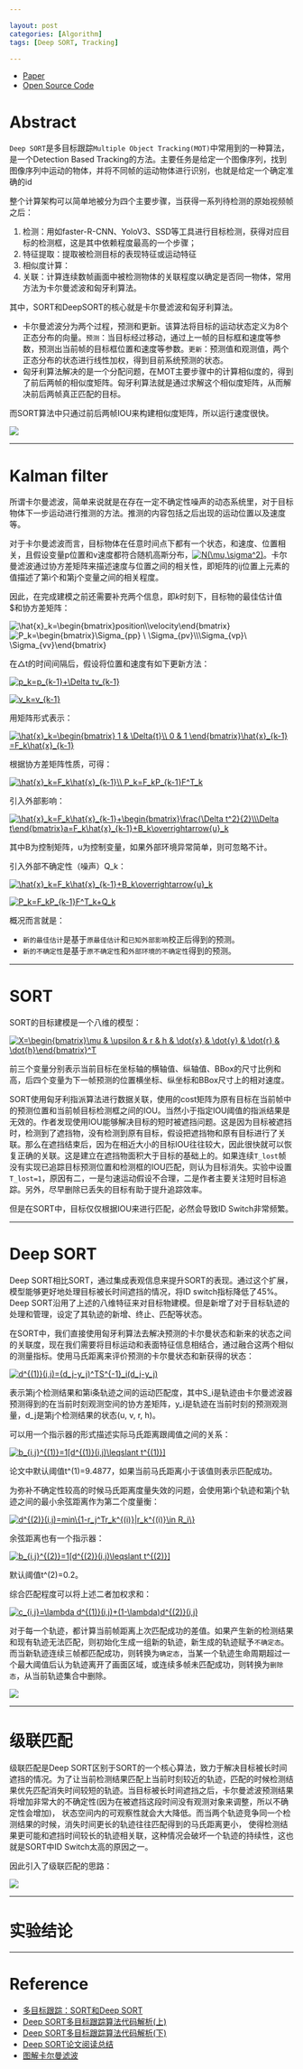 ```yaml
---

layout: post
categories: [Algorithm]
tags: [Deep SORT, Tracking]

---
```


- [Paper](http://arxiv.org/pdf/1602.00763.pdf)
- [Open Source Code](https://github.com/abewley/sort)


# Abstract

`Deep SORT`是多目标跟踪`Multiple Object Tracking(MOT)`中常用到的一种算法，是一个Detection Based Tracking的方法。主要任务是给定一个图像序列，找到图像序列中运动的物体，并将不同帧的运动物体进行识别，也就是给定一个确定准确的id

整个计算架构可以简单地被分为四个主要步骤，当获得一系列待检测的原始视频帧之后：
1. 检测：用如faster-R-CNN、YoloV3、SSD等工具进行目标检测，获得对应目标的检测框，这是其中依赖程度最高的一个步骤；
2. 特征提取：提取被检测目标的表现特征或运动特征
3. 相似度计算：
4. 关联：计算连续数帧画面中被检测物体的关联程度以确定是否同一物体，常用方法为卡尔曼滤波和匈牙利算法。

其中，SORT和DeepSORT的核心就是卡尔曼滤波和匈牙利算法。
- 卡尔曼滤波分为两个过程，预测和更新。该算法将目标的运动状态定义为8个正态分布的向量。`预测`：当目标经过移动，通过上一帧的目标框和速度等参数，预测出当前帧的目标框位置和速度等参数。`更新`：预测值和观测值，两个正态分布的状态进行线性加权，得到目前系统预测的状态。
- 匈牙利算法解决的是一个分配问题，在MOT主要步骤中的计算相似度的，得到了前后两帧的相似度矩阵。匈牙利算法就是通过求解这个相似度矩阵，从而解决前后两帧真正匹配的目标。

而SORT算法中只通过前后两帧IOU来构建相似度矩阵，所以运行速度很快。

![](https://raw.githubusercontent.com/kakack/kakack.github.io/master/_images/20200928-1.JPG)

- - -

# Kalman filter

所谓卡尔曼滤波，简单来说就是在存在一定不确定性噪声的动态系统里，对于目标物体下一步运动进行推测的方法。推测的内容包括之后出现的运动位置以及速度等。

对于卡尔曼滤波而言，目标物体在任意时间点下都有一个状态，和速度、位置相关，且假设变量p位置和v速度都符合随机高斯分布，<a href="https://www.codecogs.com/eqnedit.php?latex=N(\mu,\sigma^2)" target="_blank"><img src="https://latex.codecogs.com/gif.latex?N(\mu,\sigma^2)" title="N(\mu,\sigma^2)" /></a>。卡尔曼滤波通过协方差矩阵来描述速度与位置之间的相关性，即矩阵的ij位置上元素的值描述了第i个和第j个变量之间的相关程度。

因此，在完成建模之前还需要补充两个信息，即$k$时刻下，目标物的最佳估计值$和协方差矩阵：

<p><img src="https://i.upmath.me/svg/%5Chat%7Bx%7D_k%3D%5Cbegin%7Bbmatrix%7Dposition%5C%5Cvelocity%5Cend%7Bbmatrix%7D" alt="\hat{x}_k=\begin{bmatrix}position\\velocity\end{bmatrix}" />
<img src="https://i.upmath.me/svg/P_k%3D%5Cbegin%7Bbmatrix%7D%5CSigma_%7Bpp%7D%20%5C%20%5CSigma_%7Bpv%7D%5C%5C%5CSigma_%7Bvp%7D%5C%20%5CSigma_%7Bvv%7D%5Cend%7Bbmatrix%7D" alt="P_k=\begin{bmatrix}\Sigma_{pp} \ \Sigma_{pv}\\\Sigma_{vp}\ \Sigma_{vv}\end{bmatrix}" /></p>

在△t的时间间隔后，假设将位置和速度有如下更新方法：

<a href="https://www.codecogs.com/eqnedit.php?latex=p_k=p_{k-1}&plus;\Delta&space;tv_{k-1}" target="_blank"><img src="https://latex.codecogs.com/svg.latex?p_k=p_{k-1}&plus;\Delta&space;tv_{k-1}" title="p_k=p_{k-1}+\Delta tv_{k-1}" /></a>

<a href="https://www.codecogs.com/eqnedit.php?latex=v_k=v_{k-1}" target="_blank"><img src="https://latex.codecogs.com/svg.latex?v_k=v_{k-1}" title="v_k=v_{k-1}" /></a>

用矩阵形式表示：

<a href="https://www.codecogs.com/eqnedit.php?latex=\hat{x}_k=\begin{bmatrix}&space;1&space;&&space;\Delta{t}\\&space;0&space;&&space;1&space;\end{bmatrix}\hat{x}_{k-1}&space;=F_k\hat{x}_{k-1}" target="_blank"><img src="https://latex.codecogs.com/svg.latex?\hat{x}_k=\begin{bmatrix}&space;1&space;&&space;\Delta{t}\\&space;0&space;&&space;1&space;\end{bmatrix}\hat{x}_{k-1}&space;=F_k\hat{x}_{k-1}" title="\hat{x}_k=\begin{bmatrix} 1 & \Delta{t}\\ 0 & 1 \end{bmatrix}\hat{x}_{k-1} =F_k\hat{x}_{k-1}" /></a>

根据协方差矩阵性质，可得：

<a href="https://www.codecogs.com/eqnedit.php?latex=\hat{x}_k=F_k\hat{x}_{k-1}\\&space;P_k=F_kP_{k-1}F^T_k" target="_blank"><img src="https://latex.codecogs.com/svg.latex?\hat{x}_k=F_k\hat{x}_{k-1}\\&space;P_k=F_kP_{k-1}F^T_k" title="\hat{x}_k=F_k\hat{x}_{k-1}\\ P_k=F_kP_{k-1}F^T_k" /></a>

引入外部影响：

<a href="https://www.codecogs.com/eqnedit.php?latex=\hat{x}_k=F_k\hat{x}_{k-1}&plus;\begin{bmatrix}\frac{\Delta&space;t^2}{2}\\\Delta&space;t\end{bmatrix}a=F_k\hat{x}_{k-1}&plus;B_k\overrightarrow{u}_k" target="_blank"><img src="https://latex.codecogs.com/svg.latex?\hat{x}_k=F_k\hat{x}_{k-1}&plus;\begin{bmatrix}\frac{\Delta&space;t^2}{2}\\\Delta&space;t\end{bmatrix}a=F_k\hat{x}_{k-1}&plus;B_k\overrightarrow{u}_k" title="\hat{x}_k=F_k\hat{x}_{k-1}+\begin{bmatrix}\frac{\Delta t^2}{2}\\\Delta t\end{bmatrix}a=F_k\hat{x}_{k-1}+B_k\overrightarrow{u}_k" /></a>

其中B为控制矩阵，u为控制变量，如果外部环境异常简单，则可忽略不计。

引入外部不确定性（噪声）Q_k：

<a href="https://www.codecogs.com/eqnedit.php?latex=\hat{x}_k=F_k\hat{x}_{k-1}&plus;B_k\overrightarrow{u}_k" target="_blank"><img src="https://latex.codecogs.com/svg.latex?\hat{x}_k=F_k\hat{x}_{k-1}&plus;B_k\overrightarrow{u}_k" title="\hat{x}_k=F_k\hat{x}_{k-1}+B_k\overrightarrow{u}_k" /></a>

<a href="https://www.codecogs.com/eqnedit.php?latex=P_k=F_kP_{k-1}F^T_k&plus;Q_k" target="_blank"><img src="https://latex.codecogs.com/svg.latex?P_k=F_kP_{k-1}F^T_k&plus;Q_k" title="P_k=F_kP_{k-1}F^T_k+Q_k" /></a>

概况而言就是：

- `新的最佳估计`是基于`原最佳估计`和`已知外部影响`校正后得到的预测。
- `新的不确定性`是基于`原不确定性`和`外部环境的不确定性`得到的预测。

- - -

# SORT

SORT的目标建模是一个八维的模型：

<a href="https://www.codecogs.com/eqnedit.php?latex=X=\begin{bmatrix}\mu&space;&&space;\upsilon&space;&&space;r&space;&&space;h&space;&&space;\dot{x}&space;&&space;\dot{y}&space;&&space;\dot{r}&space;&&space;\dot{h}\end{bmatrix}^T" target="_blank"><img src="https://latex.codecogs.com/gif.latex?X=\begin{bmatrix}\mu&space;&&space;\upsilon&space;&&space;r&space;&&space;h&space;&&space;\dot{x}&space;&&space;\dot{y}&space;&&space;\dot{r}&space;&&space;\dot{h}\end{bmatrix}^T" title="X=\begin{bmatrix}\mu & \upsilon & r & h & \dot{x} & \dot{y} & \dot{r} & \dot{h}\end{bmatrix}^T" /></a>

前三个变量分别表示当前目标在坐标轴的横轴值、纵轴值、BBox的尺寸比例和高，后四个变量为下一帧预测的位置横坐标、纵坐标和BBox尺寸上的相对速度。

SORT使用匈牙利指派算法进行数据关联，使用的cost矩阵为原有目标在当前帧中的预测位置和当前帧目标检测框之间的IOU。当然小于指定IOU阈值的指派结果是无效的。作者发现使用IOU能够解决目标的短时被遮挡问题。这是因为目标被遮挡时，检测到了遮挡物，没有检测到原有目标，假设把遮挡物和原有目标进行了关联。那么在遮挡结束后，因为在相近大小的目标IOU往往较大，因此很快就可以恢复正确的关联。这是建立在遮挡物面积大于目标的基础上的。如果连续`T_lost`帧没有实现已追踪目标预测位置和检测框的IOU匹配，则认为目标消失。实验中设置 `T_lost=1`，原因有二，一是匀速运动假设不合理，二是作者主要关注短时目标追踪。另外，尽早删除已丢失的目标有助于提升追踪效率。

但是在SORT中，目标仅仅根据IOU来进行匹配，必然会导致ID Switch非常频繁。

- - -

# Deep SORT

Deep SORT相比SORT，通过集成表观信息来提升SORT的表现。通过这个扩展，模型能够更好地处理目标被长时间遮挡的情况，将ID switch指标降低了45%。Deep SORT沿用了上述的八维特征来对目标物建模。但是新增了对于目标轨迹的处理和管理，设定了其轨迹的新增、终止、匹配等状态。

在SORT中，我们直接使用匈牙利算法去解决预测的卡尔曼状态和新来的状态之间的关联度，现在我们需要将目标运动和表面特征信息相结合，通过融合这两个相似的测量指标。使用马氏距离来评价预测的卡尔曼状态和新获得的状态：

<a href="https://www.codecogs.com/eqnedit.php?latex=d^{(1)}(i,j)=(d_j-y_j)^TS^{-1}_i(d_j-y_j)" target="_blank"><img src="https://latex.codecogs.com/gif.latex?d^{(1)}(i,j)=(d_j-y_j)^TS^{-1}_i(d_j-y_j)" title="d^{(1)}(i,j)=(d_j-y_j)^TS^{-1}_i(d_j-y_j)" /></a>

表示第j个检测结果和第i条轨迹之间的运动匹配度，其中S_i是轨迹由卡尔曼滤波器预测得到的在当前时刻观测空间的协方差矩阵，y_i是轨迹在当前时刻的预测观测量，d_j是第j个检测结果的状态(u, v, r, h)。

可以用一个指示器的形式描述实际马氏距离跟阈值之间的关系：

<a href="https://www.codecogs.com/eqnedit.php?latex=b_{i,j}^{(1)}=1[d^{(1)}(i,j)\leqslant&space;t^{(1)}]" target="_blank"><img src="https://latex.codecogs.com/gif.latex?b_{i,j}^{(1)}=1[d^{(1)}(i,j)\leqslant&space;t^{(1)}]" title="b_{i,j}^{(1)}=1[d^{(1)}(i,j)\leqslant t^{(1)}]" /></a>

论文中默认阈值t^(1)=9.4877，如果当前马氏距离小于该值则表示匹配成功。

为弥补不确定性较高的时候马氏距离度量失效的问题，会使用第i个轨迹和第j个轨迹之间的最小余弦距离作为第二个度量衡：

<a href="https://www.codecogs.com/eqnedit.php?latex=d^{(2)}(i,j)=min\{1-r_j^Tr_k^{(i)}|r_k^{(i)}\in&space;R_i\}" target="_blank"><img src="https://latex.codecogs.com/gif.latex?d^{(2)}(i,j)=min\{1-r_j^Tr_k^{(i)}|r_k^{(i)}\in&space;R_i\}" title="d^{(2)}(i,j)=min\{1-r_j^Tr_k^{(i)}|r_k^{(i)}\in R_i\}" /></a>

余弦距离也有一个指示器：

<a href="https://www.codecogs.com/eqnedit.php?latex=b_{i,j}^{(2)}=1[d^{(2)}(i,j)\leqslant&space;t^{(2)}]" target="_blank"><img src="https://latex.codecogs.com/gif.latex?b_{i,j}^{(2)}=1[d^{(2)}(i,j)\leqslant&space;t^{(2)}]" title="b_{i,j}^{(2)}=1[d^{(2)}(i,j)\leqslant t^{(2)}]" /></a>

默认阈值t^(2)=0.2。

综合匹配程度可以将上述二者加权求和：

<a href="https://www.codecogs.com/eqnedit.php?latex=c_{i,j}=\lambda&space;d^{(1)}(i,j)&plus;(1-\lambda)d^{(2)}(i,j)" target="_blank"><img src="https://latex.codecogs.com/gif.latex?c_{i,j}=\lambda&space;d^{(1)}(i,j)&plus;(1-\lambda)d^{(2)}(i,j)" title="c_{i,j}=\lambda d^{(1)}(i,j)+(1-\lambda)d^{(2)}(i,j)" /></a>

对于每一个轨迹，都计算当前帧距离上次匹配成功的差值。如果产生新的检测结果和现有轨迹无法匹配，则初始化生成一组新的轨迹，新生成的轨迹赋予`不确定态`。而当新轨迹连续三帧都匹配成功，则转换为`确定态`，当某一个轨迹生命周期超过一个最大阈值后认为轨迹离开了画面区域，或连续多帧未匹配成功，则转换为`删除态`，从当前轨迹集合中删除。

![](https://raw.githubusercontent.com/kakack/kakack.github.io/master/_images/20200928-2.png)

- - -

# 级联匹配

级联匹配是Deep SORT区别于SORT的一个核心算法，致力于解决目标被长时间遮挡的情况。为了让当前检测结果匹配上当前时刻较近的轨迹，匹配的时候检测结果优先匹配消失时间较短的轨迹。当目标被长时间遮挡之后，卡尔曼滤波预测结果将增加非常大的不确定性(因为在被遮挡这段时间没有观测对象来调整，所以不确定性会增加)， 状态空间内的可观察性就会大大降低。而当两个轨迹竞争同一个检测结果的时候，消失时间更长的轨迹往往匹配得到的马氏距离更小， 使得检测结果更可能和遮挡时间较长的轨迹相关联，这种情况会破坏一个轨迹的持续性，这也就是SORT中ID Switch太高的原因之一。

因此引入了级联匹配的思路：

![](https://raw.githubusercontent.com/kakack/kakack.github.io/master/_images/20200928-3.png)

- - -

# 实验结论



- - -

# Reference

- [多目标跟踪：SORT和Deep SORT](https://zhuanlan.zhihu.com/p/59148865)
- [Deep SORT多目标跟踪算法代码解析(上)](https://zhuanlan.zhihu.com/p/133678626)
- [Deep SORT多目标跟踪算法代码解析(下)](https://zhuanlan.zhihu.com/p/133689982)
- [Deep SORT论文阅读总结](https://mp.weixin.qq.com/s?__biz=MzA4MjY4NTk0NQ==&mid=2247485748&idx=1&sn=eb0344e1fd47e627e3349e1b0c1b8ada&chksm=9f80b3a2a8f73ab4dd043a6947e66d0f95b2b913cdfcc620cfa5b995958efe1bb1ba23e60100&scene=126&sessionid=1587264986&key=1392818bdbc0aa1829bb274560d74860b77843df4c0179a2cede3a831ed1c279c4603661ecb8b761c481eecb80e5232d46768e615d1e6c664b4b3ff741a8492de87f9fab89805974de8b13329daee020&ascene=1&uin=NTA4OTc5NTky&devicetype=Windows+10+x64&version=62090069&lang=zh_CN&exportkey=AeR8oQO0h9Dr%2FAVfL6g0VGE%3D&pass_ticket=R0d5J%2BVWKbvqy93YqUC%2BtoKE9cFI22uY90G3JYLOU0LtrcYM2WzBJL2OxnAh0vLo)
- [图解卡尔曼滤波](https://zhuanlan.zhihu.com/p/39912633)